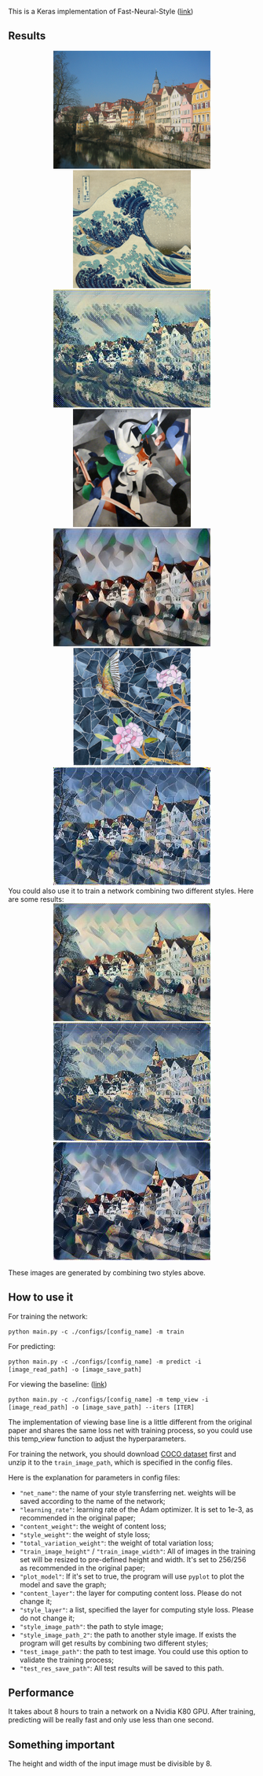 This is a Keras implementation of Fast-Neural-Style ([link](https://arxiv.org/abs/1603.08155))

## Results

<div align='center'>
<img src = 'examples/content_img/content_2.png' height="240px">
</div>
<div align = 'center'>
<a href = 'examples/style_img/wave.png'><img src = 'examples/style_img/wave.png' height = '240px'></a>
<a href = 'examples/result_img/res_1.jpg'><img src = 'examples/result_img/res_1.jpg' height = '240px'></a>
<br>
<a href = 'examples/style_img/udnie.jpg'><img src = 'examples/style_img/udnie.jpg' height = '240px'></a>
<a href = 'examples/result_img/res_2.jpg'><img src = 'examples/result_img/res_2.jpg' height = '240px'></a>
<br>
<a href = 'examples/style_img/bird.jpg'><img src = 'examples/style_img/bird.jpg' height = '240px'></a>
<a href = 'examples/result_img/res_3.jpg'><img src = 'examples/result_img/res_3.jpg' height = '240px'></a>
</div>
You could also use it to train a network combining two different styles. Here are some results:

<div align = 'center'>
<a href = 'examples/result_img/res_4.jpg'><img src = 'examples/result_img/res_4.jpg' height = '240px'></a>
<br>
<a href = 'examples/result_img/res_5.jpg'><img src = 'examples/result_img/res_5.jpg' height = '240px'></a>
<br>
<a href = 'examples/result_img/res_6.jpg'><img src = 'examples/result_img/res_6.jpg' height = '240px'></a>
</div>


These images are generated by combining two styles above.

## How to use it

For training the network:

```
python main.py -c ./configs/[config_name] -m train
```

For predicting:

```
python main.py -c ./configs/[config_name] -m predict -i [image_read_path] -o [image_save_path]
```

For viewing the baseline: ([link](https://arxiv.org/abs/1508.06576))

```
python main.py -c ./configs/[config_name] -m temp_view -i [image_read_path] -o [image_save_path] --iters [ITER]
```

The implementation of viewing base line is a little different from the original paper and shares the same loss net with training process, so you could use this temp_view function to adjust the hyperparameters.

For training the network, you should download [COCO dataset](http://msvocds.blob.core.windows.net/coco2014/train2014.zip) first and unzip it to the `train_image_path`, which is specified in the config files.

Here is the explanation for parameters in config files:

- `"net_name"`: the name of your style transferring net. weights will be saved according to the name of the network;
- `"learning_rate"`: learning rate of the Adam optimizer. It is set to 1e-3, as recommended in the original paper;
- `"content_weight"`: the weight of content loss;
- `"style_weight"`: the weight of style loss;
- `"total_variation_weight"`: the weight of total variation loss;
- `"train_image_height"` / `"train_image_width"`: All of images in the training set will be resized to pre-defined height and width. It's set to 256/256 as recommended in the original paper;
- `"plot_model"`: If it's set to true, the program will use `pyplot` to plot the model and save the graph;
- `"content_layer"`: the layer for computing content loss. Please do not change it;
- `"style_layer"`: a list, specified the layer for computing style loss. Please do not change it;
- `"style_image_path"`: the path to style image;
- `"style_image_path_2"`: the path to another style image. If exists the program will get results by combining two different styles;
- `"test_image_path"`: the path to test image. You could use this option to validate the training process;
- `"test_res_save_path"`: All test results will be saved to this path.

## Performance

It takes about 8 hours to train a network on a Nvidia K80 GPU. After training, predicting will be really fast and only use less than one second.

## Something important

The height and width of the input image must be divisible by 8.